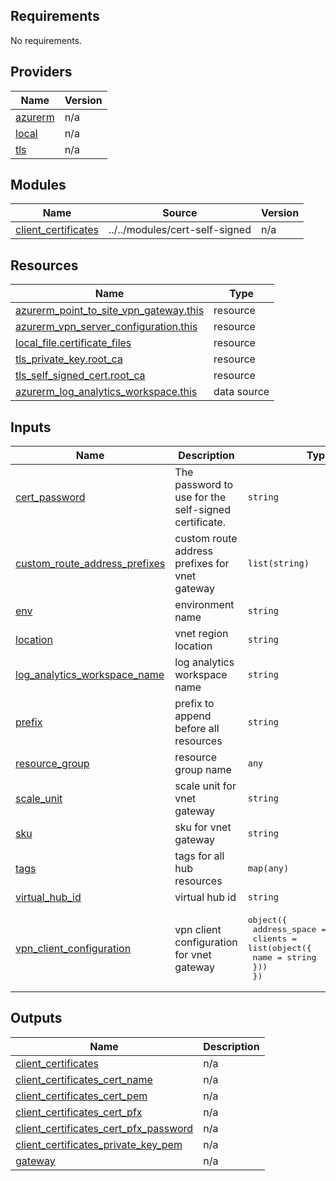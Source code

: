 

<!-- BEGIN_TF_DOCS -->
## Requirements

No requirements.

## Providers

| Name | Version |
|------|---------|
| <a name="provider_azurerm"></a> [azurerm](#provider\_azurerm) | n/a |
| <a name="provider_local"></a> [local](#provider\_local) | n/a |
| <a name="provider_tls"></a> [tls](#provider\_tls) | n/a |

## Modules

| Name | Source | Version |
|------|--------|---------|
| <a name="module_client_certificates"></a> [client\_certificates](#module\_client\_certificates) | ../../modules/cert-self-signed | n/a |

## Resources

| Name | Type |
|------|------|
| [azurerm_point_to_site_vpn_gateway.this](https://registry.terraform.io/providers/hashicorp/azurerm/latest/docs/resources/point_to_site_vpn_gateway) | resource |
| [azurerm_vpn_server_configuration.this](https://registry.terraform.io/providers/hashicorp/azurerm/latest/docs/resources/vpn_server_configuration) | resource |
| [local_file.certificate_files](https://registry.terraform.io/providers/hashicorp/local/latest/docs/resources/file) | resource |
| [tls_private_key.root_ca](https://registry.terraform.io/providers/hashicorp/tls/latest/docs/resources/private_key) | resource |
| [tls_self_signed_cert.root_ca](https://registry.terraform.io/providers/hashicorp/tls/latest/docs/resources/self_signed_cert) | resource |
| [azurerm_log_analytics_workspace.this](https://registry.terraform.io/providers/hashicorp/azurerm/latest/docs/data-sources/log_analytics_workspace) | data source |

## Inputs

| Name | Description | Type | Default | Required |
|------|-------------|------|---------|:--------:|
| <a name="input_cert_password"></a> [cert\_password](#input\_cert\_password) | The password to use for the self-signed certificate. | `string` | `"Password123"` | no |
| <a name="input_custom_route_address_prefixes"></a> [custom\_route\_address\_prefixes](#input\_custom\_route\_address\_prefixes) | custom route address prefixes for vnet gateway | `list(string)` | `[]` | no |
| <a name="input_env"></a> [env](#input\_env) | environment name | `string` | `"dev"` | no |
| <a name="input_location"></a> [location](#input\_location) | vnet region location | `string` | n/a | yes |
| <a name="input_log_analytics_workspace_name"></a> [log\_analytics\_workspace\_name](#input\_log\_analytics\_workspace\_name) | log analytics workspace name | `string` | `null` | no |
| <a name="input_prefix"></a> [prefix](#input\_prefix) | prefix to append before all resources | `string` | n/a | yes |
| <a name="input_resource_group"></a> [resource\_group](#input\_resource\_group) | resource group name | `any` | n/a | yes |
| <a name="input_scale_unit"></a> [scale\_unit](#input\_scale\_unit) | scale unit for vnet gateway | `string` | `"1"` | no |
| <a name="input_sku"></a> [sku](#input\_sku) | sku for vnet gateway | `string` | `"VpnGw1AZ"` | no |
| <a name="input_tags"></a> [tags](#input\_tags) | tags for all hub resources | `map(any)` | `{}` | no |
| <a name="input_virtual_hub_id"></a> [virtual\_hub\_id](#input\_virtual\_hub\_id) | virtual hub id | `string` | n/a | yes |
| <a name="input_vpn_client_configuration"></a> [vpn\_client\_configuration](#input\_vpn\_client\_configuration) | vpn client configuration for vnet gateway | <pre>object({<br>    address_space = list(string)<br>    clients = list(object({<br>      name = string<br>    }))<br>  })</pre> | <pre>{<br>  "address_space": [<br>    "172.16.0.0/24"<br>  ],<br>  "clients": []<br>}</pre> | no |

## Outputs

| Name | Description |
|------|-------------|
| <a name="output_client_certificates"></a> [client\_certificates](#output\_client\_certificates) | n/a |
| <a name="output_client_certificates_cert_name"></a> [client\_certificates\_cert\_name](#output\_client\_certificates\_cert\_name) | n/a |
| <a name="output_client_certificates_cert_pem"></a> [client\_certificates\_cert\_pem](#output\_client\_certificates\_cert\_pem) | n/a |
| <a name="output_client_certificates_cert_pfx"></a> [client\_certificates\_cert\_pfx](#output\_client\_certificates\_cert\_pfx) | n/a |
| <a name="output_client_certificates_cert_pfx_password"></a> [client\_certificates\_cert\_pfx\_password](#output\_client\_certificates\_cert\_pfx\_password) | n/a |
| <a name="output_client_certificates_private_key_pem"></a> [client\_certificates\_private\_key\_pem](#output\_client\_certificates\_private\_key\_pem) | n/a |
| <a name="output_gateway"></a> [gateway](#output\_gateway) | n/a |
<!-- END_TF_DOCS -->
